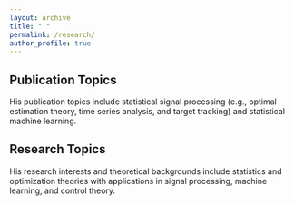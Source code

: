 ```yaml
---
layout: archive
title: " " 
permalink: /research/
author_profile: true
---
```


## Publication Topics
His publication topics include statistical signal processing (e.g., optimal estimation theory, time series analysis, and target tracking) and statistical machine learning. 

## Research Topics
His research interests and theoretical backgrounds include statistics and optimization theories with applications in signal processing, machine
learning, and control theory.

